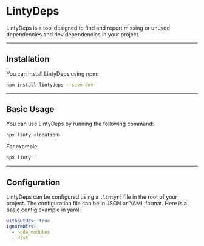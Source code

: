 # LintyDeps

LintyDeps is a tool designed to find and report missing or unused dependencies and dev dependencies in your project.

---

## Installation

You can install LintyDeps using npm:

```sh
npm install lintydeps --save-dev
```

---

## Basic Usage
You can use LintyDeps by running the following command:

```sh
npx linty <location>
```

For example: 

```sh
npx linty .
```

---

## Configuration
LintyDeps can be configured using a `.lintyrc` file in the root of your project. The configuration file can be in JSON or YAML format. Here is a basic config example in yaml:

```yaml
withoutDev: true
ignoreDirs:
  - node_modules
  - dist
```
